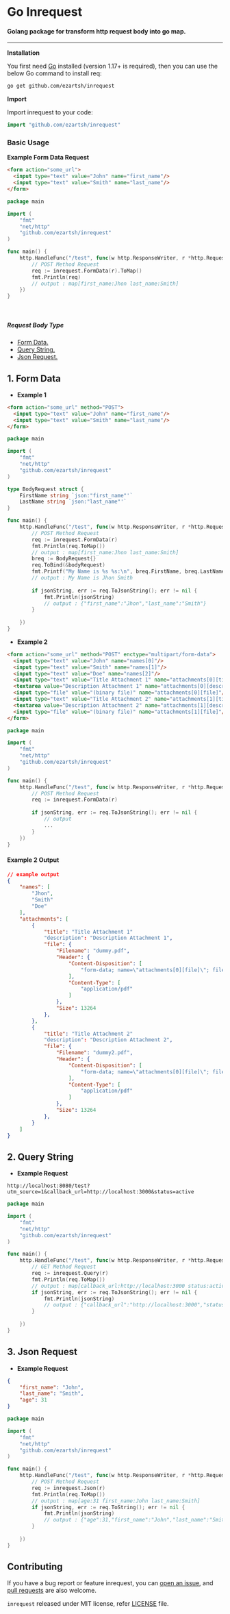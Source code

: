 # Go Inrequest

#### Golang package for transform http request body into go map.

<hr>

**Installation**

You first need [Go](https://go.dev/) installed (version 1.17+ is required), then you can use the below Go command to install req:

``` sh
go get github.com/ezartsh/inrequest
```

**Import**

Import inrequest to your code:

```go
import "github.com/ezartsh/inrequest"
```

### Basic Usage

**Example Form Data Request**

```html
<form action="some_url">
  <input type="text" value="John" name="first_name"/>
  <input type="text" value="Smith" name="last_name"/>
</form>
```

```go
package main

import (
	"fmt"
	"net/http"
	"github.com/ezartsh/inrequest"
)

func main() {
	http.HandleFunc("/test", func(w http.ResponseWriter, r *http.Request) {
		// POST Method Request
		req := inrequest.FormData(r).ToMap()
		fmt.Println(req)
		// output : map[first_name:Jhon last_name:Smith]
	})
}
```

<br />

##### Request Body Type

- [ Form Data. ](#form-data)
- [ Query String. ](#query-string)
- [ Json Request. ](#json-request)

<a name="form-request"></a>
## 1. Form Data

- **Example 1**

```html
<form action="some_url" method="POST">
  <input type="text" value="John" name="first_name"/>
  <input type="text" value="Smith" name="last_name"/>
</form>
```

```go
package main

import (
	"fmt"
	"net/http"
	"github.com/ezartsh/inrequest"
)

type BodyRequest struct {
	FirstName string `json:"first_name"'`
	LastName string `json:"last_name"'`
}

func main() {
	http.HandleFunc("/test", func(w http.ResponseWriter, r *http.Request) {
		// POST Method Request
		req := inrequest.FormData(r)
		fmt.Println(req.ToMap())
		// output : map[first_name:Jhon last_name:Smith]
		breq := BodyRequest{}
		req.ToBind(&bodyRequest)
		fmt.Printf("My Name is %s %s:\n", breq.FirstName, breq.LastName)
		// output : My Name is Jhon Smith
		
		if jsonString, err := req.ToJsonString(); err != nil {
			fmt.Println(jsonString) 
			// output : {"first_name":"Jhon","last_name":"Smith"} 
		}
		
	})
}
```

- **Example 2**
```html
<form action="some_url" method="POST" enctype="multipart/form-data">
  <input type="text" value="John" name="names[0]"/>
  <input type="text" value="Smith" name="names[1]"/>
  <input type="text" value="Doe" name="names[2]"/>
  <input type="text" value="Title Attachment 1" name="attachments[0][title]"/>
  <textarea value="Description Attachment 1" name="attachments[0][description]"/>
  <input type="file" value="(binary file)" name="attachments[0][file]"/>
  <input type="text" value="Title Attachment 2" name="attachments[1][title]"/>
  <textarea value="Description Attachment 2" name="attachments[1][description]"/>
  <input type="file" value="(binary file)" name="attachments[1][file]"/>
</form>
```

```go
package main

import (
	"fmt"
	"net/http"
	"github.com/ezartsh/inrequest"
)

func main() {
	http.HandleFunc("/test", func(w http.ResponseWriter, r *http.Request) {
		// POST Method Request
		req := inrequest.FormData(r)
		
		if jsonString, err := req.ToJsonString(); err != nil {
			// output
			... 
		}
	})
}
```
#### Example 2 Output
```json
// example output 
{
	"names": [
		"Jhon",
		"Smith"
		"Doe"
	],
	"attachments": [
		{
			"title": "Title Attachment 1"
			"description": "Description Attachment 1",
			"file": {
				"Filename": "dummy.pdf",
				"Header": {
					"Content-Disposition": [
						"form-data; name=\"attachments[0][file]\"; filename=\"dummy.pdf\""
					],
					"Content-Type": [
						"application/pdf"
					]
				},
				"Size": 13264
			},
		},
		{
			"title": "Title Attachment 2"
			"description": "Description Attachment 2",
			"file": {
				"Filename": "dummy2.pdf",
				"Header": {
					"Content-Disposition": [
						"form-data; name=\"attachments[0][file]\"; filename=\"dummy2.pdf\""
					],
					"Content-Type": [
						"application/pdf"
					]
				},
				"Size": 13264
			},
		}
	]
}
```


<a name="query-string"></a>
## 2. Query String

- **Example Request**

```http request
http://localhost:8080/test?utm_source=1&callback_url=http://localhost:3000&status=active
```

```go
package main

import (
	"fmt"
	"net/http"
	"github.com/ezartsh/inrequest"
)

func main() {
	http.HandleFunc("/test", func(w http.ResponseWriter, r *http.Request) {
		// GET Method Request
		req := inrequest.Query(r)
		fmt.Println(req.ToMap())
		// output : map[callback_url:http://localhost:3000 status:active utm_source:1]
		if jsonString, err := req.ToJsonString(); err != nil {
			fmt.Println(jsonString) 
			// output : {"callback_url":"http://localhost:3000","status":"active","utm_source":"1"} 
		}
		
	})
}
```

<a name="json-request"></a>
## 3. Json Request

- **Example Request**

```json
{
    "first_name": "John",
    "last_name": "Smith",
    "age": 31
}
```

```go
package main

import (
	"fmt"
	"net/http"
	"github.com/ezartsh/inrequest"
)

func main() {
	http.HandleFunc("/test", func(w http.ResponseWriter, r *http.Request) {
		// POST Method Request
		req := inrequest.Json(r)
		fmt.Println(req.ToMap())
		// output : map[age:31 first_name:John last_name:Smith]
		if jsonString, err := req.ToString(); err != nil {
			fmt.Println(jsonString) 
			// output : {"age":31,"first_name":"John","last_name":"Smith"} 
		}
		
	})
}
```

## Contributing

If you have a bug report or feature inrequest, you can [open an issue](https://github.com/ezartsh/inrequest/issues/new), and [pull requests](https://github.com/ezartsh/inrequest/pulls) are also welcome.

`inrequest` released under MIT license, refer [LICENSE](LICENSE) file.